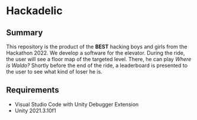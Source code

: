 # Hackadelic

## Summary

This repository is the product of the **BEST** hacking boys and girls from the Hackathon 2022. We develop a software for the elevator. During the ride, the user will see a floor map of the targeted level. There, he can play *Where is Waldo?* Shortly before the end of the ride, a leaderboard is presented to the user to see what kind of loser he is.

## Requirements

- Visual Studio Code with Unity Debugger Extension
- Unity 2021.3.10f1